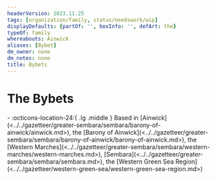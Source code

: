 ```yaml
---
headerVersion: 2023.11.25
tags: [organization/family, status/needswork/wip]
displayDefaults: {partOf: '', boxInfo: '', defArt: the}
typeOf: family
whereabouts: Ainwick
aliases: [Bybet]
dm_owner: none
dm_notes: none
title: Bybets
---
```

# The Bybets
<div class="grid cards ext-narrow-margin ext-one-column" markdown>
-
    :octicons-location-24:{ .lg .middle } Based in [Ainwick](<../../gazetteer/greater-sembara/sembara/barony-of-ainwick/ainwick.md>), the [Barony of Ainwick](<../../gazetteer/greater-sembara/sembara/barony-of-ainwick/barony-of-ainwick.md>), the [Western Marches](<../../gazetteer/greater-sembara/sembara/western-marches/western-marches.md>), [Sembara](<../../gazetteer/greater-sembara/sembara/sembara.md>), the [Western Green Sea Region](<../../gazetteer/western-green-sea/western-green-sea-region.md>)  
</div>


